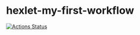 # hexlet-my-first-workflow

[![Actions Status](https://github.com/1Katerina1/hexlet-my-first-workflow/actions/workflows/hello-world.yml/badge.svg)](https://github.com/1Katerina1/hexlet-my-first-workflow/actions)
